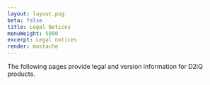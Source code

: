```yaml
---
layout: layout.pug
beta: false
title: Legal Notices
menuWeight: 5000
excerpt: Legal notices
render: mustache
---
```


The following pages provide legal and version information for D2iQ products.
